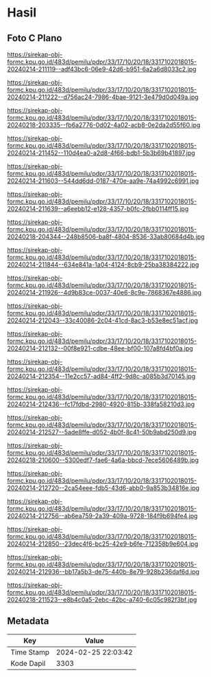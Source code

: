 # Hasil

## Foto C Plano

https://sirekap-obj-formc.kpu.go.id/483d/pemilu/pdpr/33/17/10/20/18/3317102018015-20240214-211119--adf43bc6-06e9-42d6-b951-6a2a6d8033c2.jpg

https://sirekap-obj-formc.kpu.go.id/483d/pemilu/pdpr/33/17/10/20/18/3317102018015-20240214-211222--d756ac24-7986-4bae-9121-3e479d0d049a.jpg

https://sirekap-obj-formc.kpu.go.id/483d/pemilu/pdpr/33/17/10/20/18/3317102018015-20240218-203335--fb6a2776-0d02-4a02-acb8-0e2da2d55f60.jpg

https://sirekap-obj-formc.kpu.go.id/483d/pemilu/pdpr/33/17/10/20/18/3317102018015-20240214-211452--110d4ea0-a2d8-4f66-bdb1-5b3b69b41897.jpg

https://sirekap-obj-formc.kpu.go.id/483d/pemilu/pdpr/33/17/10/20/18/3317102018015-20240214-211603--544dd6dd-0187-470e-aa9e-74a4992c6991.jpg

https://sirekap-obj-formc.kpu.go.id/483d/pemilu/pdpr/33/17/10/20/18/3317102018015-20240214-211639--a6eebb12-e128-4357-b0fc-2fbb0114ff15.jpg

https://sirekap-obj-formc.kpu.go.id/483d/pemilu/pdpr/33/17/10/20/18/3317102018015-20240218-204344--248b8506-ba8f-4804-8536-33ab80684d4b.jpg

https://sirekap-obj-formc.kpu.go.id/483d/pemilu/pdpr/33/17/10/20/18/3317102018015-20240214-211844--634e841a-1a04-4124-8cb9-25ba38384222.jpg

https://sirekap-obj-formc.kpu.go.id/483d/pemilu/pdpr/33/17/10/20/18/3317102018015-20240214-211926--4d9b83ce-0037-40e6-8c9e-7868367e4886.jpg

https://sirekap-obj-formc.kpu.go.id/483d/pemilu/pdpr/33/17/10/20/18/3317102018015-20240214-212043--33c40086-2c04-41cd-8ac3-b53e8ec51acf.jpg

https://sirekap-obj-formc.kpu.go.id/483d/pemilu/pdpr/33/17/10/20/18/3317102018015-20240214-212132--00f8e921-cdbe-48ee-bf00-107a8fd4bf0a.jpg

https://sirekap-obj-formc.kpu.go.id/483d/pemilu/pdpr/33/17/10/20/18/3317102018015-20240214-212354--11e2cc57-ad84-4ff2-9d8c-a085b3d70145.jpg

https://sirekap-obj-formc.kpu.go.id/483d/pemilu/pdpr/33/17/10/20/18/3317102018015-20240214-212436--fc17fdbd-2980-4920-815b-338fa58210d3.jpg

https://sirekap-obj-formc.kpu.go.id/483d/pemilu/pdpr/33/17/10/20/18/3317102018015-20240214-212527--5ade8ffe-d052-4b0f-8c41-50b9abd250d9.jpg

https://sirekap-obj-formc.kpu.go.id/483d/pemilu/pdpr/33/17/10/20/18/3317102018015-20240218-210600--5300edf7-fae6-4a6a-bbcd-7ece5606489b.jpg

https://sirekap-obj-formc.kpu.go.id/483d/pemilu/pdpr/33/17/10/20/18/3317102018015-20240214-212720--2ca54eee-fdb5-43d6-abb0-9a853b34816e.jpg

https://sirekap-obj-formc.kpu.go.id/483d/pemilu/pdpr/33/17/10/20/18/3317102018015-20240214-212756--ab6ea759-2a39-409a-9728-184f9b694fe4.jpg

https://sirekap-obj-formc.kpu.go.id/483d/pemilu/pdpr/33/17/10/20/18/3317102018015-20240214-212850--23dec4f6-bc25-42e9-b6fe-712358b9e604.jpg

https://sirekap-obj-formc.kpu.go.id/483d/pemilu/pdpr/33/17/10/20/18/3317102018015-20240214-212936--bb17a5b3-de75-440b-8e79-928b236daf6d.jpg

https://sirekap-obj-formc.kpu.go.id/483d/pemilu/pdpr/33/17/10/20/18/3317102018015-20240218-211523--e8b4c0a5-2ebc-42bc-a740-6c05c982f3bf.jpg


## Metadata

| Key        | Value               |
| ---------- | ------------------- |
| Time Stamp | 2024-02-25 22:03:42 |
| Kode Dapil | 3303                |



